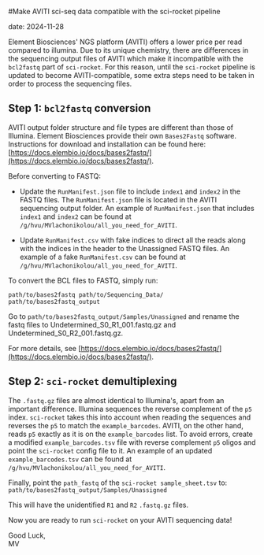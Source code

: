 #Make AVITI sci-seq data compatible with the sci-rocket pipeline

date: 2024-11-28


Element Biosciences' NGS platform (AVITI) offers a lower price per read compared to illumina. Due to its unique chemistry, there are differences in the sequencing output files of AVITI which make it incompatible with the `bcl2fastq` part of `sci-rocket`. For this reason, until the `sci-rocket` pipeline is updated to become AVITI-compatible, some extra steps need to be taken in order to process the sequencing files. 

## Step 1: `bcl2fastq` conversion 

AVITI output folder structure and file types are different than those of Illumina. Element Biosciences provide their own `Bases2Fastq` software. Instructions for download and installation can be found here: [https://docs.elembio.io/docs/bases2fastq/](https://docs.elembio.io/docs/bases2fastq/). 

Before converting to FASTQ:

- Update the `RunManifest.json` file to include `index1` and `index2` in the FASTQ files. The `RunManifest.json` file is located in the AVITI sequencing output folder. An example of `RunManifest.json` that includes `index1` and `index2` can be found at   
`/g/hvu/MVlachonikolou/all_you_need_for_AVITI`. 

- Update `RunManifest.csv` with fake indices to direct all the reads along with the indices in the header to the Unassigned FASTQ files. An example of a fake `RunManifest.csv` can be found at  
`/g/hvu/MVlachonikolou/all_you_need_for_AVITI`. 

To convert the BCL files to FASTQ, simply run:

```{bash, eval = FALSE}
path/to/bases2fastq path/to/Sequencing_Data/ path/to/bases2fastq_output
```

Go to `path/to/bases2fastq_output/Samples/Unassigned` and rename the fastq files to Undetermined_S0_R1_001.fastq.gz and Undetermined_S0_R2_001.fastq.gz. 


For more details, see [https://docs.elembio.io/docs/bases2fastq/](https://docs.elembio.io/docs/bases2fastq/).



## Step 2: `sci-rocket` demultiplexing 

The `.fastq.gz` files are almost identical to Illumina's, apart from an important difference. Illumina sequences the reverse complement of the `p5` index. `sci-rocket` takes this into account when reading the sequences and reverses the `p5` to match the `example_barcodes`. AVITI, on the other hand, reads `p5` exactly as it is on the `example_barcodes` list. To avoid errors, create a modified `example_barcodes.tsv` file with reverse complement `p5` oligos and point the `sci-rocket` config file to it. An example of an updated `example_barcodes.tsv` can be found at  
`/g/hvu/MVlachonikolou/all_you_need_for_AVITI`. 

Finally, point the `path_fastq` of the `sci-rocket sample_sheet.tsv` to:   
`path/to/bases2fastq_output/Samples/Unassigned`

This will have the unidentified `R1` and `R2` `.fastq.gz` files.

Now you are ready to run `sci-rocket` on your AVITI sequencing data!

Good Luck,  
MV

